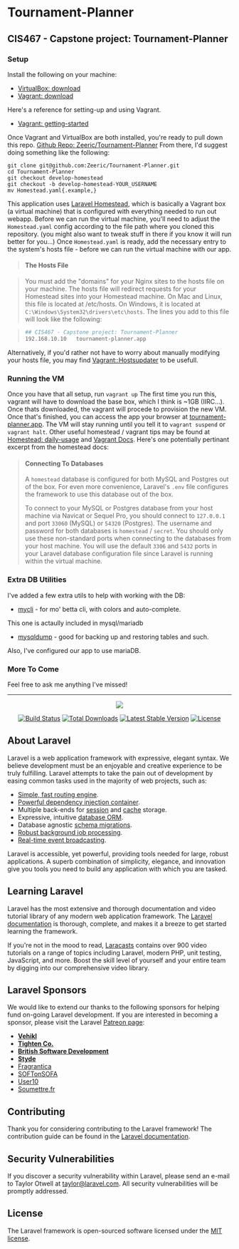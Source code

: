 # Tournament-Planner

## CIS467 - Capstone project: Tournament-Planner

### Setup
Install the following on your machine:
- [VirtualBox: download](https://www.virtualbox.org/)
- [Vagrant: download](https://www.vagrantup.com/downloads.html)

Here's a reference for setting-up and using Vagrant.
- [Vagrant: getting-started](https://www.vagrantup.com/docs/getting-started/)

Once Vagrant and VirtualBox are both installed, you're ready to pull down this repo.
[Github Repo: Zeeric/Tournament-Planner](https://github.com/Zeeric/Tournament-Planner)
From there, I'd suggest doing something like the following:

```
git clone git@github.com:Zeeric/Tournament-Planner.git
cd Tournament-Planner
git checkout develop-homestead
git checkout -b develop-homestead-YOUR_USERNAME
mv Homestead.yaml{.example,}
```

This application uses [Laravel Homestead](https://laravel.com/docs/5.5/homestead), which is basically a Vagrant box (a virtual machine) that is configured with everything needed to run out webapp. Before we can run the virtual machine, you'll need to adjust the `Homestead.yaml` config according to the file path where you cloned this repository. (you might also want to tweak stuff in there if you know it will run better for you...) Once `Homestead.yaml` is ready, add the necessary entry to the system's hosts file - before we can run the virtual machine with our app.

>#### The Hosts File

>You must add the "domains" for your Nginx sites to the hosts file on your machine. The hosts file will redirect requests for your Homestead sites into your Homestead machine. On Mac and Linux, this file is located at /etc/hosts. On Windows, it is located at  `C:\Windows\System32\drivers\etc\hosts`. The lines you add to this file will look like the following:

>```bash
>## CIS467 - Capstone project: Tournament-Planner
>192.168.10.10   tournament-planner.app
>```

Alternatively, if you'd rather not have to worry about manually modifying your hosts file, you may find [Vagrant::Hostsupdater](https://github.com/cogitatio/vagrant-hostsupdater) to be usefull.

### Running the VM
Once you have that all setup, run `vagrant up`
The first time you run this, vagrant will have to download the base box, which I think is ~1GB (IIRC...). Once thats downloaded, the vagrant will procede to provision the new VM. Once that's finished, you can access the app your browser at [tournament-planner.app](http://tournament-planner.app/). The VM will stay running until you tell it to `vagrant suspend` or `vagrant halt`. Other useful homestead / vagrant tips may be found at [Homestead: daily-usage](https://laravel.com/docs/5.5/homestead#daily-usage) and [Vagrant Docs](https://www.vagrantup.com/docs/getting-started/). Here's one potentially pertinant excerpt from the homestead docs:

>#### Connecting To Databases
>A `homestead` database is configured for both MySQL and Postgres out of the box. For even more convenience, Laravel's `.env` file configures the framework to use this database out of the box.
>
>To connect to your MySQL or Postgres database from your host machine via Navicat or Sequel Pro, you should connect to `127.0.0.1` and port `33060` (MySQL) or `54320` (Postgres). The username and password for both databases is `homestead` / `secret`.
>You should only use these non-standard ports when connecting to the databases from your host machine. You will use the default `3306` and `5432` ports in your Laravel database configuration file since Laravel is running within the virtual machine.

### Extra DB Utilities
I've added a few extra utils to help with working with the DB:
- [mycli](https://mariadb.com/kb/en/mariadb/mycli/) - for mo' betta cli, with colors and auto-complete.

This one is actaully included in mysql/mariadb
- [mysqldump](https://mariadb.com/kb/en/mariadb/mysqldump/) - good for backing up and restoring tables and such.

Also, I've configured our app to use mariaDB.

### More To Come
Feel free to ask me anything I've missed!


-------------------------------------------------------------------------------

<p align="center"><img src="https://laravel.com/assets/img/components/logo-laravel.svg"></p>

<p align="center">
<a href="https://travis-ci.org/laravel/framework"><img src="https://travis-ci.org/laravel/framework.svg" alt="Build Status"></a>
<a href="https://packagist.org/packages/laravel/framework"><img src="https://poser.pugx.org/laravel/framework/d/total.svg" alt="Total Downloads"></a>
<a href="https://packagist.org/packages/laravel/framework"><img src="https://poser.pugx.org/laravel/framework/v/stable.svg" alt="Latest Stable Version"></a>
<a href="https://packagist.org/packages/laravel/framework"><img src="https://poser.pugx.org/laravel/framework/license.svg" alt="License"></a>
</p>

## About Laravel

Laravel is a web application framework with expressive, elegant syntax. We believe development must be an enjoyable and creative experience to be truly fulfilling. Laravel attempts to take the pain out of development by easing common tasks used in the majority of web projects, such as:

- [Simple, fast routing engine](https://laravel.com/docs/routing).
- [Powerful dependency injection container](https://laravel.com/docs/container).
- Multiple back-ends for [session](https://laravel.com/docs/session) and [cache](https://laravel.com/docs/cache) storage.
- Expressive, intuitive [database ORM](https://laravel.com/docs/eloquent).
- Database agnostic [schema migrations](https://laravel.com/docs/migrations).
- [Robust background job processing](https://laravel.com/docs/queues).
- [Real-time event broadcasting](https://laravel.com/docs/broadcasting).

Laravel is accessible, yet powerful, providing tools needed for large, robust applications. A superb combination of simplicity, elegance, and innovation give you tools you need to build any application with which you are tasked.

## Learning Laravel

Laravel has the most extensive and thorough documentation and video tutorial library of any modern web application framework. The [Laravel documentation](https://laravel.com/docs) is thorough, complete, and makes it a breeze to get started learning the framework.

If you're not in the mood to read, [Laracasts](https://laracasts.com) contains over 900 video tutorials on a range of topics including Laravel, modern PHP, unit testing, JavaScript, and more. Boost the skill level of yourself and your entire team by digging into our comprehensive video library.

## Laravel Sponsors

We would like to extend our thanks to the following sponsors for helping fund on-going Laravel development. If you are interested in becoming a sponsor, please visit the Laravel [Patreon page](http://patreon.com/taylorotwell):

- **[Vehikl](http://vehikl.com)**
- **[Tighten Co.](https://tighten.co)**
- **[British Software Development](https://www.britishsoftware.co)**
- **[Styde](https://styde.net)**
- [Fragrantica](https://www.fragrantica.com)
- [SOFTonSOFA](https://softonsofa.com/)
- [User10](https://user10.com)
- [Soumettre.fr](https://soumettre.fr/)

## Contributing

Thank you for considering contributing to the Laravel framework! The contribution guide can be found in the [Laravel documentation](http://laravel.com/docs/contributions).

## Security Vulnerabilities

If you discover a security vulnerability within Laravel, please send an e-mail to Taylor Otwell at taylor@laravel.com. All security vulnerabilities will be promptly addressed.

## License

The Laravel framework is open-sourced software licensed under the [MIT license](http://opensource.org/licenses/MIT).
